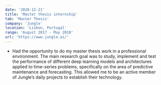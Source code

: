 ```yaml
---
date: '2020-12-21'
title: 'Master thesis internship'
tab: 'Master Thesis'
company: 'Jungle'
location: 'Lisbon, Portugal'
range: 'August 2017 - May 2018'
url: 'https://www.jungle.ai/'
---
```


- Had the opportunity to do my master thesis work in a professional environment. The main research goal was to study, implement
  and test the performance of different deep learning models and architectures applied to time-series problems, specifically on the
  area of predictive maintenance and forecasting. This allowed me to be an active member of Jungle’s daily projects to establish their
  technology.
